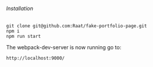 
###### Installation
```
git clone git@github.com:Raat/fake-portfolio-page.git
npm i
npm run start
```
The webpack-dev-server is now running go to:
```
http://localhost:9000/
```
